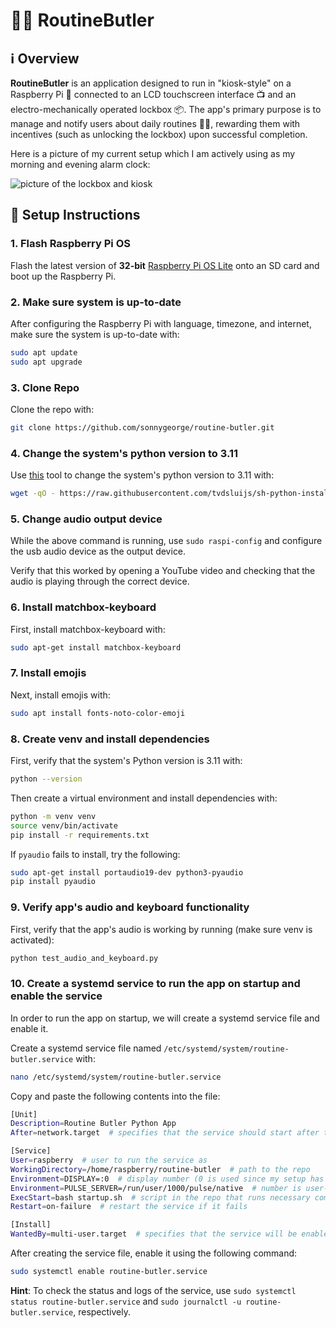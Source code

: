 # 🎩✨ RoutineButler

## ℹ️ Overview

**RoutineButler** is an application designed to run in "kiosk-style" on a Raspberry Pi 🥧 connected to an LCD touchscreen interface 📺 and an electro-mechanically operated lockbox 📦. The app's primary purpose is to manage and notify users about daily routines 🏋️‍♂️, rewarding them with incentives (such as unlocking the lockbox) upon successful completion.

Here is a picture of my current setup which I am actively using as my morning and evening alarm clock:

![picture of the lockbox and kiosk](https://i.imgur.com/64x0Byw.jpeg)

## 🏃 Setup Instructions

### 1. Flash Raspberry Pi OS

Flash the latest version of **32-bit** [Raspberry Pi OS Lite](https://www.raspberrypi.org/software/operating-systems/) onto an SD card and boot up the Raspberry Pi.

### 2. Make sure system is up-to-date

After configuring the Raspberry Pi with language, timezone, and internet, make sure the system is up-to-date with:

```bash
sudo apt update
sudo apt upgrade
```

### 3. Clone Repo

Clone the repo with:

```bash
git clone https://github.com/sonnygeorge/routine-butler.git
```

### 4. Change the system's python version to 3.11

Use [this](https://github.com/tvdsluijs/sh-python-installer) tool to change the system's python version to 3.11 with:

```bash
wget -qO - https://raw.githubusercontent.com/tvdsluijs/sh-python-installer/main/python.sh | sudo bash -s 3.11.0
```

### 5. Change audio output device

While the above command is running, use `sudo raspi-config` and configure the usb audio device as the output device.

Verify that this worked by opening a YouTube video and checking that the audio is playing through the correct device.

### 6. Install matchbox-keyboard

First, install matchbox-keyboard with:

```bash
sudo apt-get install matchbox-keyboard
```

### 7. Install emojis

Next, install emojis with:

```bash
sudo apt install fonts-noto-color-emoji
```

### 8. Create venv and install dependencies

First, verify that the system's Python version is 3.11 with:

```bash
python --version
```

Then create a virtual environment and install dependencies with:

```bash
python -m venv venv
source venv/bin/activate
pip install -r requirements.txt
```

If `pyaudio` fails to install, try the following:

```bash
sudo apt-get install portaudio19-dev python3-pyaudio
pip install pyaudio
```

### 9. Verify app's audio and keyboard functionality

First, verify that the app's audio is working by running (make sure venv is activated):

```bash
python test_audio_and_keyboard.py
```

### 10. Create a systemd service to run the app on startup and enable the service

In order to run the app on startup, we will create a systemd service file and enable it.

Create a systemd service file named `/etc/systemd/system/routine-butler.service` with:

```bash
nano /etc/systemd/system/routine-butler.service
```

Copy and paste the following contents into the file:

```bash
[Unit]
Description=Routine Butler Python App
After=network.target  # specifies that the service should start after the network is available

[Service]
User=raspberry  # user to run the service as
WorkingDirectory=/home/raspberry/routine-butler  # path to the repo
Environment=DISPLAY=:0  # display number (0 is used since my setup has only one display)
Environment=PULSE_SERVER=/run/user/1000/pulse/native  # number is user-specific... 1000 is the common, default user-value
ExecStart=bash startup.sh  # script in the repo that runs necessary commands to start the app on Raspberry Pi
Restart=on-failure  # restart the service if it fails

[Install]
WantedBy=multi-user.target  # specifies that the service will be enabled during the multi-user system boot process
```

After creating the service file, enable it using the following command:

```bash
sudo systemctl enable routine-butler.service
```

**Hint**: To check the status and logs of the service, use `sudo systemctl status routine-butler.service` and `sudo journalctl -u routine-butler.service`, respectively.
